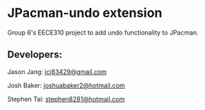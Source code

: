 JPacman-undo extension
=================

Group 6's EECE310 project to add undo functionality to JPacman.

Developers:  
----------------
Jason Jang: <email>jcj83429@gmail.com</email>

Josh Baker: <email>joshuabaker2@hotmail.com</email>

Stephen Tai: <email>stephen8281@hotmail.com</email>
